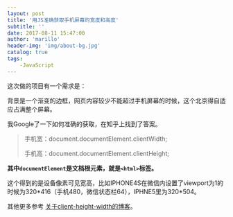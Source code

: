 ```yaml
---
layout: post
title: '用JS准确获取手机屏幕的宽度和高度'
subtitle: ''
date: 2017-08-11 15:47:00
author: 'marillo'
header-img: 'img/about-bg.jpg'
catalog: true
tags:
    -JavaScript
---
```




这次做的项目有一个需求是：

背景是一个渐变的边框，网页内容较少不能超过手机屏幕的时候，这个北京得自适应占满整个屏幕。

我Google了一下如何准确的获取，在知乎上找到了答案。

> 手机宽：document.documentElement.clientWidth;
>
> 手机高：document.documentElement.clientHeight;

**其中`documentElement`是文档根元素，就是`<html>`标签。**

这个得到的是设备像素可见宽高，比如IPHONE4S在微信内设置了viewport为1的时候为320\*416（手机480，微信状态栏64），IPHNE5里为320\*504。

其他更多参考 [关于client-height-width的博客](http://harttle.com/2016/04/24/client-height-width.html)。

